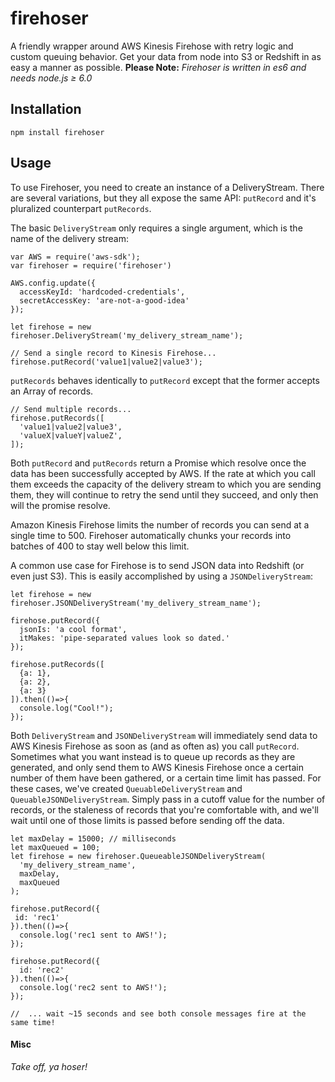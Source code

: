 # firehoser
A friendly wrapper around AWS Kinesis Firehose with retry logic and custom queuing behavior.  Get your data from node into S3 or Redshift in as easy a manner as possible.  **Please Note:** *Firehoser is written in es6 and needs node.js ≥ 6.0*

## Installation
`npm install firehoser`

## Usage
To use Firehoser, you need to create an instance of a DeliveryStream.  There are several variations, but they all expose the same API: `putRecord` and it's pluralized counterpart `putRecords`.

The basic `DeliveryStream` only requires a single argument, which is the name of the delivery stream:

```node
var AWS = require('aws-sdk');
var firehoser = require('firehoser')

AWS.config.update({
  accessKeyId: 'hardcoded-credentials',
  secretAccessKey: 'are-not-a-good-idea'
});

let firehose = new firehoser.DeliveryStream('my_delivery_stream_name');

// Send a single record to Kinesis Firehose...
firehose.putRecord('value1|value2|value3');
```

`putRecords` behaves identically to `putRecord` except that the former accepts an Array of records.

```node
// Send multiple records...
firehose.putRecords([
  'value1|value2|value3',
  'valueX|valueY|valueZ',
]);

```

Both `putRecord` and `putRecords` return a Promise which resolve once the data has been successfully accepted by AWS.  If the rate at which you call them exceeds the capacity of the delivery stream to which you are sending them, they will continue to retry the send until they succeed, and only then will the promise resolve.

Amazon Kinesis Firehose limits the number of records you can send at a single time to 500.  Firehoser automatically chunks your records into batches of 400 to stay well below this limit.

A common use case for Firehose is to send JSON data into Redshift (or even just S3).  This is easily accomplished by using a `JSONDeliveryStream`:

```node
let firehose = new firehoser.JSONDeliveryStream('my_delivery_stream_name');

firehose.putRecord({
  jsonIs: 'a cool format',
  itMakes: 'pipe-separated values look so dated.'
});

firehose.putRecords([
  {a: 1},
  {a: 2},
  {a: 3}
]).then(()=>{
  console.log("Cool!");
});
```

Both `DeliveryStream` and `JSONDeliveryStream` will immediately send data to AWS Kinesis Firehose as soon as (and as often as) you call `putRecord`.  Sometimes what you want instead is to queue up records as they are generated, and only send them to AWS Kinesis Firehose once a certain number of them have been gathered, or a certain time limit has passed.  For these cases, we've created `QueuableDeliveryStream` and `QueuableJSONDeliveryStream`.  Simply pass in a cutoff value for the number of records, or the staleness of records that you're comfortable with, and we'll wait until one of those limits is passed before sending off the data.

```node
let maxDelay = 15000; // milliseconds
let maxQueued = 100;
let firehose = new firehoser.QueueableJSONDeliveryStream(
  'my_delivery_stream_name',
  maxDelay,
  maxQueued
);

firehose.putRecord({
 id: 'rec1'
}).then(()=>{
  console.log('rec1 sent to AWS!');
});

firehose.putRecord({
  id: 'rec2'
}).then(()=>{
  console.log('rec2 sent to AWS!');
});

//  ... wait ~15 seconds and see both console messages fire at the same time!
```

#### Misc ####
*Take off, ya hoser!*
